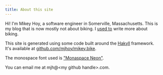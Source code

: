 ```yaml
---
title: About this site
---
```


Hi! I'm Mikey Hoy, a software engineer in Somerville,
Massachusetts. This is my blog that is now mostly not about biking. I
[used to][writings] write more about biking.

This site is generated using some code built around the [Hakyll]
framework. It's available at [github.com/mjhoy/mikey.bike].

The monospace font used is ["Monaspace Neon"][monaspace].

You can email me at mjh@&lt;my github handle&gt;.com.

[source]: https://github.com/mjhoy/mikey.bike
[monaspace]: https://monaspace.githubnext.com
[Hakyll]: https://jaspervdj.be/hakyll/
[github.com/mjhoy/mikey.bike]: https://github.com/mjhoy/mikey.bike
[writings]: /writings.html
